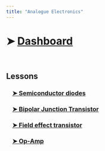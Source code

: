 ```yaml
---
title: "Analogue Electronics"
---
```


# ➤ [Dashboard]()
<br>

## <span class="highlight-fushia bold">Lessons</span>
### &emsp;[➤ Semiconductor diodes](Analogue%20Electronics/Semiconductor%20diodes.md)

### &emsp;[➤ Bipolar Junction Transistor](Analogue%20Electronics/Bipolar%20Junction%20Transistor.md)

### &emsp;[➤ Field effect transistor](Analogue%20Electronics/Field%20effect%20transistor.md)

### &emsp;[➤ Op-Amp](Analogue%20Electronics/Op-Amp.md)